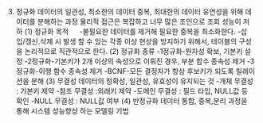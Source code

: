 3.	정규화
데이터의 일관성, 최소한의 데이터 중복, 최대한의 데이터 유연성을 위해 데이터를 분해하는 과정
물리적 접근은 복잡하고 너무 많은 조인으로 조회 성능이 저하
(1)	정규화 목적
 
-불필요한 데이터를 제거해 필요한 중복을 최소화한다.
-삽입/갱신.삭제 시 발생 할 수 있는 각종 이상 현상을 방지하기 위해서, 테이블의 구성을 논리적으로 직관적으로 한다.
(2)	정규화 종류
-1정규화-원자성 확보, 기본키 설정
-2정규화-기본키가 2개 이상의 속성으로 이뤄진 경우, 부분 함수 종속성 제거
-3정규화-이행 함수 종속성 제거
-BCNF-모든 결정자가 항상 후보키가 되도록 릴레이션을 분해
	(3) 무결성
	데이터의 정확성, 일관성, 유효성이 유지되는 것
		-개체 무결성 : 기본키 제약
		-참조 무결성 :외래키 제약
		-도메인 무결성 : 필드 타입, NULL값 등 확인
		-NULL 무결성 :  NULL값 여부
	(4) 반정규화
	데이터 통합, 중복,분리 과정을 통해 시스템 성능향상 하는 모델링 기법
